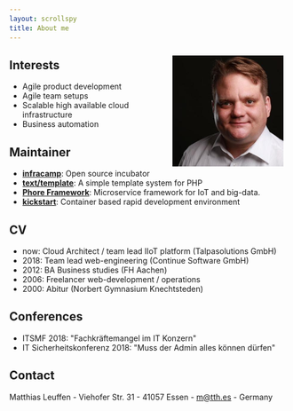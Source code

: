 ```yaml
---
layout: scrollspy
title: About me
---
```



<img src="assets/matthias.jpg" style="width:200px; float:right;margin: 10px">



## Interests

- Agile product development
- Agile team setups
- Scalable high available cloud infrastructure
- Business automation

## Maintainer

- **[infracamp](https://infracamp.org)**: Open source incubator
- **[text/template](https://github.com/dermatthes/text-template)**: A simple template system for PHP
- **[Phore Framework](https://github.com/phore)**: Microservice framework for IoT and big-data.
- **[kickstart](https://github.com/infracamp/kickstart)**: Container based rapid development environment

## CV

- now: Cloud Architect / team lead IIoT platform (Talpasolutions GmbH)
- 2018: Team lead web-engineering (Continue Software GmbH)
- 2012: BA Business studies (FH Aachen)
- 2006: Freelancer web-development / operations
- 2000: Abitur (Norbert Gymnasium Knechtsteden)

## Conferences

- ITSMF 2018: "Fachkräftemangel im IT Konzern"
- IT Sicherheitskonferenz 2018: "Muss der Admin alles können dürfen"

## Contact

Matthias Leuffen - Viehofer Str. 31 - 41057 Essen - m@tth.es - Germany
